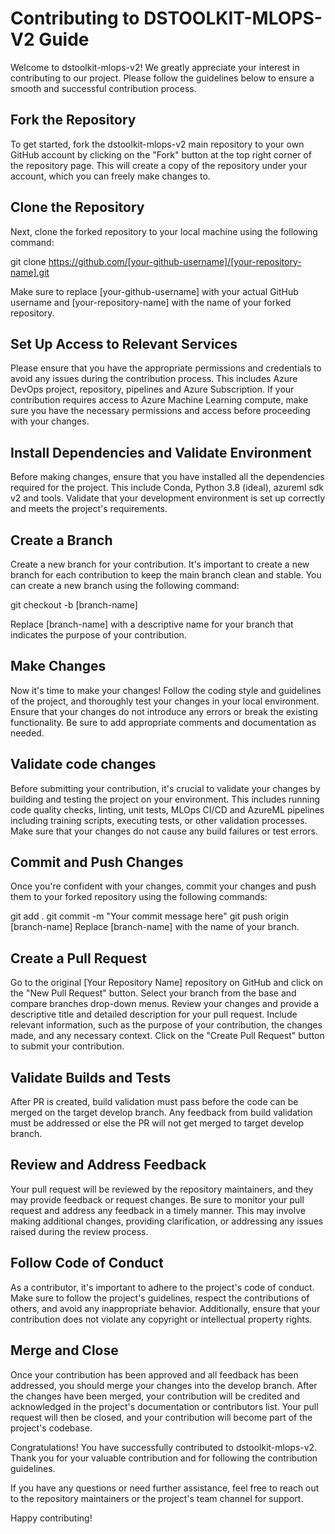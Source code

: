# Contributing to DSTOOLKIT-MLOPS-V2 Guide

Welcome to dstoolkit-mlops-v2! We greatly appreciate your interest in contributing to our project. Please follow the guidelines below to ensure a smooth and successful contribution process.


## Fork the Repository
To get started, fork the dstoolkit-mlops-v2 main repository to your own GitHub account by clicking on the "Fork" button at the top right corner of the repository page. This will create a copy of the repository under your account, which you can freely make changes to.

## Clone the Repository
Next, clone the forked repository to your local machine using the following command:

git clone https://github.com/[your-github-username]/[your-repository-name].git

Make sure to replace [your-github-username] with your actual GitHub username and [your-repository-name] with the name of your forked repository.

## Set Up Access to Relevant Services
Please ensure that you have the appropriate permissions and credentials to avoid any issues during the contribution process. This includes Azure DevOps project, repository, pipelines and Azure Subscription. If your contribution requires access to Azure Machine Learning compute, make sure you have the necessary permissions and access before proceeding with your changes.  

## Install Dependencies and Validate Environment
Before making changes, ensure that you have installed all the dependencies required for the project. This include Conda, Python 3.8 (ideal), azureml sdk v2 and tools. Validate that your development environment is set up correctly and meets the project's requirements.

## Create a Branch
Create a new branch for your contribution. It's important to create a new branch for each contribution to keep the main branch clean and stable. You can create a new branch using the following command:

git checkout -b [branch-name]

Replace [branch-name] with a descriptive name for your branch that indicates the purpose of your contribution.

## Make Changes
Now it's time to make your changes! Follow the coding style and guidelines of the project, and thoroughly test your changes in your local environment. Ensure that your changes do not introduce any errors or break the existing functionality. Be sure to add appropriate comments and documentation as needed.

## Validate code changes
Before submitting your contribution, it's crucial to validate your changes by building and testing the project on your environment. This includes running code quality checks, linting, unit tests, MLOps CI/CD and AzureML pipelines including training scripts, executing tests, or other validation processes. Make sure that your changes do not cause any build failures or test errors. 

## Commit and Push Changes
Once you're confident with your changes, commit your changes and push them to your forked repository using the following commands:

git add .
git commit -m "Your commit message here"
git push origin [branch-name]
Replace [branch-name] with the name of your branch.

## Create a Pull Request
Go to the original [Your Repository Name] repository on GitHub and click on the "New Pull Request" button. Select your branch from the base and compare branches drop-down menus. Review your changes and provide a descriptive title and detailed description for your pull request. Include relevant information, such as the purpose of your contribution, the changes made, and any necessary context. Click on the "Create Pull Request" button to submit your contribution.

## Validate Builds and Tests
After PR is created, build validation must pass before the code can be merged on the target develop branch. Any feedback from build validation must be addressed or else the PR will not get merged to target develop branch. 

## Review and Address Feedback
Your pull request will be reviewed by the repository maintainers, and they may provide feedback or request changes. Be sure to monitor your pull request and address any feedback in a timely manner. This may involve making additional changes, providing clarification, or addressing any issues raised during the review process.

## Follow Code of Conduct
As a contributor, it's important to adhere to the project's code of conduct. Make sure to follow the project's guidelines, respect the contributions of others, and avoid any inappropriate behavior. Additionally, ensure that your contribution does not violate any copyright or intellectual property rights.

## Merge and Close
Once your contribution has been approved and all feedback has been addressed, you should merge your changes into the develop branch. After the changes have been merged, your contribution will be credited and acknowledged in the project's documentation or contributors list. Your pull request will then be closed, and your contribution will become part of the project's codebase.

Congratulations! You have successfully contributed to dstoolkit-mlops-v2. Thank you for your valuable contribution and for following the contribution guidelines.

If you have any questions or need further assistance, feel free to reach out to the repository maintainers or the project's team channel for support.

Happy contributing!